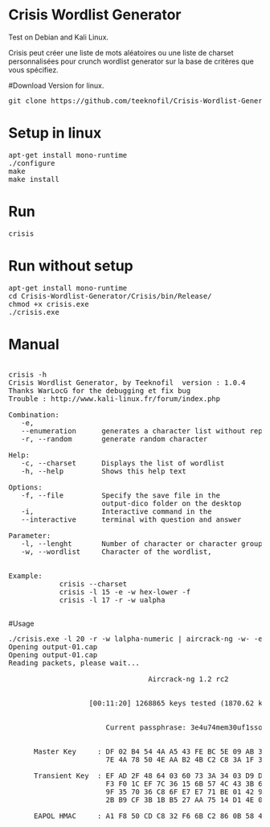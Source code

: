 # Crisis Wordlist Generator
Test on Debian and Kali Linux.

Crisis peut créer une liste de mots aléatoires ou une liste de charset personnalisées pour crunch wordlist generator sur la base de critères que vous spécifiez.

#Download 
Version for linux.
<pre>
git clone https://github.com/teeknofil/Crisis-Wordlist-Generator.git
</pre>

# Setup in linux 

<pre>
apt-get install mono-runtime
./configure
make
make install
</pre>

# Run
<pre>
crisis
</pre>
# Run without setup
<pre>
apt-get install mono-runtime
cd Crisis-Wordlist-Generator/Crisis/bin/Release/
chmod +x crisis.exe
./crisis.exe
</pre>

# Manual

<pre>

crisis -h
Crisis Wordlist Generator, by Teeknofil  version : 1.0.4
Thanks WarLocG for the debugging et fix bug
Trouble : http://www.kali-linux.fr/forum/index.php

Combination:                                                                  
   -e,                                                                        
   --enumeration      generates a character list without repetition           
   -r, --random       generate random character                               

Help:                                                                         
   -c, --charset      Displays the list of wordlist                           
   -h, --help         Shows this help text                                    

Options:                                                                      
   -f, --file         Specify the save file in the                            
                      output-dico folder on the desktop                       
   -i,                Interactive command in the                              
   --interactive      terminal with question and answer                       

Parameter:                                                                    
   -l, --lenght       Number of character or character group                  
   -w, --wordlist     Character of the wordlist,                              


Example:		
			crisis --charset
			crisis -l 15 -e -w hex-lower -f
			crisis -l 17 -r -w ualpha

</pre>

#Usage

<pre>
./crisis.exe -l 20 -r -w lalpha-numeric | aircrack-ng -w- -e SFR_XXXX output-01.cap 
Opening output-01.cap
Opening output-01.cap
Reading packets, please wait...

                                 Aircrack-ng 1.2 rc2


                   [00:11:20] 1268865 keys tested (1870.62 k/s)


                       Current passphrase: 3e4u74mem30uf1sso47p       


      Master Key     : DF 02 B4 54 4A A5 43 FE BC 5E 09 AB 3C B6 33 70 
                       7E 4A 78 50 4E AA B2 4B C2 C8 3A 1F 31 FC A6 5A 

      Transient Key  : EF AD 2F 48 64 03 60 73 3A 34 03 D9 D3 1D DD B5 
                       F3 F0 1C EF 7C 36 15 6B 57 4C 43 3B 64 40 30 F5 
                       9F 35 70 36 C8 6F E7 E7 71 BE 01 42 96 A0 90 33 
                       2B B9 CF 3B 1B B5 27 AA 75 14 D1 4E 09 70 EF F4 

      EAPOL HMAC     : A1 F8 50 CD C8 32 F6 6B C2 86 0B 58 40 B7 3D 24
</pre>
